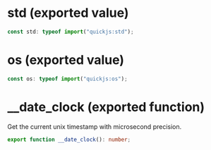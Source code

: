 <!-- INPUT:
export const std: typeof import("quickjs:std");
export const os: typeof import("quickjs:os");

// undocumented from quickjs, but it's there
/** Get the current unix timestamp with microsecond precision. */
export function __date_clock(): number;

-->
# std (exported value)

```ts
const std: typeof import("quickjs:std");
```

# os (exported value)

```ts
const os: typeof import("quickjs:os");
```

# \_\_date_clock (exported function)

Get the current unix timestamp with microsecond precision.

```ts
export function __date_clock(): number;
```

<!-- OUTPUT.frontmatter:
null
-->
<!-- OUTPUT.warnings:
[]
-->
